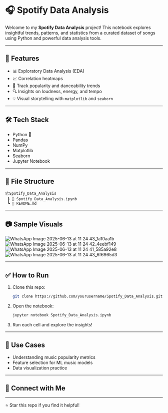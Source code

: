 # 🎧 Spotify Data Analysis

Welcome to my **Spotify Data Analysis** project! This notebook explores insightful trends, patterns, and statistics from a curated dataset of songs using Python and powerful data analysis tools.

---

## 🚀 Features

- 📊 Exploratory Data Analysis (EDA)
- 📈 Correlation heatmaps
- 🎼 Track popularity and danceability trends
- 🔍 Insights on loudness, energy, and tempo
- 💡 Visual storytelling with `matplotlib` and `seaborn`

---

## 🛠 Tech Stack

- Python 🐍  
- Pandas  
- NumPy  
- Matplotlib  
- Seaborn  
- Jupyter Notebook  

---

## 📁 File Structure

```
📦Spotify_Data_Analysis
 ┣ 📜 Spotify_Data_Analysis.ipynb
 ┗ 📄 README.md
```

---

## 📷 Sample Visuals

![WhatsApp Image 2025-06-13 at 11 24 43_1a10aa1b](https://github.com/user-attachments/assets/ae0f83b3-94b7-4562-8c34-27a43f08a376)
![WhatsApp Image 2025-06-13 at 11 24 42_4eebf149](https://github.com/user-attachments/assets/7deeb9da-534a-4ce1-9e4d-6f5965ec5f81)
![WhatsApp Image 2025-06-13 at 11 24 41_585a92e8](https://github.com/user-attachments/assets/7f951150-6671-4236-a936-7142eb82d51f)
![WhatsApp Image 2025-06-13 at 11 24 43_6f6965d3](https://github.com/user-attachments/assets/34952ebe-cba3-4fb7-ac61-751fb4c64a20)








---

## ✅ How to Run

1. Clone this repo:
   ```bash
   git clone https://github.com/yourusername/Spotify_Data_Analysis.git
   ```
2. Open the notebook:
   ```bash
   jupyter notebook Spotify_Data_Analysis.ipynb
   ```
3. Run each cell and explore the insights!

---

## 📌 Use Cases

- Understanding music popularity metrics
- Feature selection for ML music models
- Data visualization practice

---

## 🤝 Connect with Me
---

⭐ Star this repo if you find it helpful!
